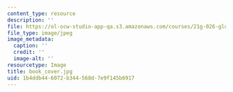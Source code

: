 ```yaml
---
content_type: resource
description: ''
file: https://ol-ocw-studio-app-qa.s3.amazonaws.com/courses/21g-026-global-africa-creative-cultures-spring-2018/1b4ddb446072b344568d7e9f145b6917_book_cover.jpg
file_type: image/jpeg
image_metadata:
  caption: ''
  credit: ''
  image-alt: ''
resourcetype: Image
title: book_cover.jpg
uid: 1b4ddb44-6072-b344-568d-7e9f145b6917
---
```

